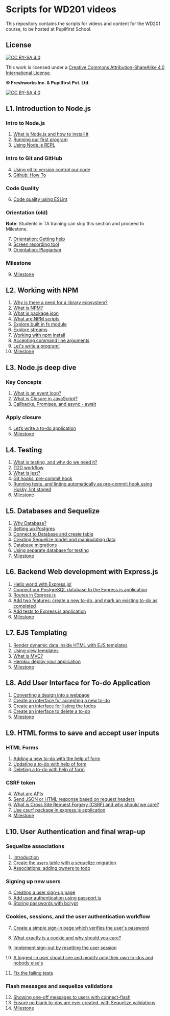 # Scripts for WD201 videos

This repository contains the scripts for videos and content for the WD201 course, to be hosted at Pupilfirst School.


## License

[![CC BY-SA 4.0][cc-by-sa-shield]][cc-by-sa]

This work is licensed under a
[Creative Commons Attribution-ShareAlike 4.0 International License][cc-by-sa].

**&copy; Freshworks Inc. & Pupilfirst Pvt. Ltd.**

[![CC BY-SA 4.0][cc-by-sa-image]][cc-by-sa]

[cc-by-sa]: http://creativecommons.org/licenses/by-sa/4.0/
[cc-by-sa-image]: https://licensebuttons.net/l/by-sa/4.0/88x31.png
[cc-by-sa-shield]: https://img.shields.io/badge/License-CC%20BY--SA%204.0-lightgrey.svg

## L1. Introduction to Node.js

### Intro to Node.js
1. [What is Node.js and how to install it](./introduction-to-nodejs/what-is-node-js-with-installation/README.md)
2. [Running our first program](./introduction-to-nodejs/running-first-program/README.md)
3. [Using Node.js REPL](./introduction-to-nodejs/nodejs-repl/README.md)

### Intro to Git and GitHub
4. [Using git to version control our code](./introduction-to-nodejs/intro-to-git/README.md)
5. [Github: How To](./introduction-to-nodejs/github-how-to/README.md)

### Code Quality
6. [Code quality using ESLint](./introduction-to-nodejs/setting-up-eslint/README.md)

### Orientation (old)

**Note**: Students in TA training can skip this section and proceed to Milestone.

7. [Orientation: Getting help](./get-started-with-git-and-github/getting-help)
8. [Screen recording tool](./get-started-with-git-and-github/getting-help/screen-recording.md)
9. [Orientation: Plagiarism](./get-started-with-git-and-github/plagiarism)

### Milestone
9. [Milestone](./introduction-to-nodejs/milestone/README.md)

## L2. Working with NPM
1. [Why is there a need for a library ecosystem?](./working-with-npm/package-management-and-library-ecosystem/README.md)
2. [What is NPM?](./working-with-npm/about-npm-and-uses/README.md)
3. [What is package.json](./working-with-npm/package-json-in-npm/README.md)
4. [What are NPM scripts](./working-with-npm/npm-scripts/README.md)
5. [Explore built in fs module](./working-with-npm/nodejs-fs-module/README.md)
6. [Explore streams](./working-with-npm/nodejs-stream-module/README.md)
7. [Working with npm install](./working-with-npm/npm-install-packages/README.md)
8. [Accepting command line arguments](./working-with-npm/accepting-cli-commands/README.md)
9. [Let's write a program!](./working-with-npm/write-first-node-program/README.md)
10. [Milestone](./working-with-npm/milestone/README.md)


## L3. Node.js deep dive

### Key Concepts
1. [What is an event loop?](./nodejs-deep-dive/what-is-event-loop/README.md)
2. [What is Closure in JavaScript?](./nodejs-deep-dive/closures-in-js/README.md)
3. [Callbacks, Promises, and async - await](./nodejs-deep-dive/callbacks-promise-async-await/README.md)

### Apply closure
4. [Let’s write a  to-do application](./nodejs-deep-dive/todo-using-closure/README.md)
5. [Milestone](./nodejs-deep-dive/milestone/README.md)

## L4. Testing
1. [What is testing, and why do we need it?](./testing/why-need-testing/README.md)
2. [TDD workflow](./testing/tdd/README.md)
3. [What is jest?](./testing/jest/README.md)
4. [Git hooks: pre-commit hook](./testing/git-hooks/README.md)
5. [Running tests, and linting automatically as pre-commit hook using Husky, lint staged](./testing/husky-precommit-hook/README.md)
6. [Milestone](./testing/milestone/README.md)

## L5. Databases and Sequelize

1. [Why Database?](./databases/why-database/README.md)
2. [Setting up Postgres](./databases/setting-up-postgres/README.md)
3. [Connect to Database and create table](./databases/connect-to-db/README.md)
4. [Creating Sequelize model and manipulating data](./databases/creating-sequelize-models/README.md)
5. [Database migrations](./databases/migrations/README.md)
6. [Using separate database for testing](./databases/separate-db/README.md)
7. [Milestone](./databases/milestone/README.md)

## L6. Backend Web development with Express.js
1. [Hello world with Express.js!](backend-dev-with-express/introduction-to-express/README.md)
2. [Connect our PostgreSQL database to the Express.js application](backend-dev-with-express/connect-express-with-postgres/README.md)
3. [Routes in Express.js](backend-dev-with-express/routes-in-express/README.md)
4. [Add two features: create a new to-do, and mark an existing to-do as completed](./backend-dev-with-express/create-and-update-todo/README.md)
5. [Add tests to Express.js application](./backend-dev-with-express/add-tests/README.md)
6. [Milestone](./backend-dev-with-express/milestone/README.md)

## L7. EJS Templating
1. [Render dynamic data inside HTML with EJS templates](./ejs-templating/dynamic-html-with-ejs/README.md)
2. [Using view templates](./ejs-templating/view-templates/README.md)
3. [What is MVC?](./ejs-templating/mvc/README.md)
4. [Heroku: deploy your application](./ejs-templating/deploy-application-to-heroku/README.md)
5. [Milestone](./ejs-templating/milestone/README.md)


## L8. Add User Interface for To-do Application
1. [Converting a design into a webpage](./todo-user-interface/converting-design-into-webpage/README.md)
2. [Create an interface for accepting a new to-do](./todo-user-interface/interface-for-new-to-do/README.md)
3. [Create an interface for listing the todos](./todo-user-interface/interface-for-listing-to-dos/README.md)
4. [Create an interface to delete a to-do](./todo-user-interface/interface-to-delete-to-do/README.md)
5. [Milestone](./todo-user-interface/todo-interface-milestone/README.md)


## L9.  HTML forms to save and accept user inputs

### HTML Forms
1. [Adding a new to-do with the help of form](./html-forms/add-new-todo/README.md)
2. [Updating a to-do with help of form](./html-forms/updating-todo/README.md)
3. [Deleting a to-do with help of form](./html-forms/delete-todo/README.md)

### CSRF token
4. [What are APIs](./html-forms/what-are-apis/README.md)
5. [Send JSON or HTML response based on request headers](./html-forms/html-or-json-response/README.md)
6. [What is Cross Site Request Forgery (CSRF) and why should we care?](./html-forms/why-csrf/README.md)
7. [Use csurf package in express.js application](./html-forms/use-csurf/README.md)
8. [Milestone](./html-forms/milestone/README.md)

## L10. User Authentication and final wrap-up

### Sequelize associations

1. [Introduction](./user-authentication/introduction/README.md)
2. [Create the `users` table with a sequelize migration]('./../user-authentication/create-users-table-with-sequelize-migration/README.md)
3. [Associations: adding owners to todo]('./user-authentication/../../user-authentication/associations-adding-owners-to-todo/README.md)

### Signing up new users

4. [Creating a user sign-up page](./user-authentication/create-user-signup-page/README.md)
5. [Add user authentication using passport.js]('./../user-authentication/authentication-using-passport/README.md)
6. [Storing passwords with bcrypt](./user-authentication/storing-password-using-bcrypt/README.md)

### Cookies, sessions, and the user authentication workflow

7. [Create a simple sign-in page which verifies the user's password]('./../user-authentication/signin-with-password-verification/README.md)
8. [What exactly is a cookie and why should you care?](./user-authentication/why-cookies/README.md)
9. [Implement sign-out by resetting the user session](https://github.com/pupilfirst/wd201-scripts/pull/134/files)
10. [A logged-in user should see and modify only their own to-dos and nobody else's](./user-authentication/show-todos-for-logged-in-user/README.md)

11. [Fix the failing tests](./user-authentication/Fix-tests/README.md)

### Flash messages and sequelize validations

12. [Showing one-off messages to users with connect-flash](./user-authentication/showing-messages-to-user/README.md)
13. [Ensure no blank to-dos are ever created, with Sequelize validations](./user-authentication/prevent-blank-todo-with-sequelize-validation/README.md)
14. [Milestone](./user-authentication/milestone/README.md)
